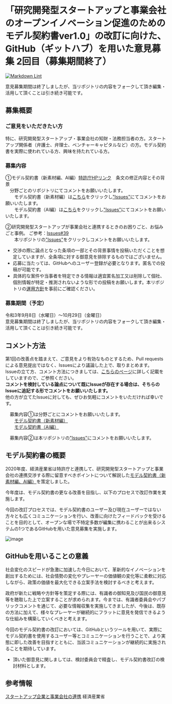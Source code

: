 # 「研究開発型スタートアップと事業会社のオープンイノベーション促進のためのモデル契約書ver1.0」の改訂に向けた、GitHub（ギットハブ）を用いた意見募集 2回目（募集期間終了）

[![Markdown Lint](https://github.com/meti-oi-startups/METI-JPO-Model-Contract/actions/workflows/markdownlint.yml/badge.svg)](https://github.com/meti-oi-startups/METI-JPO-Model-Contract/actions/workflows/markdownlint.yml)

意見募集期間は終了しましたが、当リポジトリの内容をフォークして頂き編集・活用して頂くことは引き続き可能です。

## 募集概要

### ご意見をいただきたい方

特に、研究開発型スタートアップ・事業会社の知財・法務担当者の方。スタートアップ関係者（弁護士、弁理士、ベンチャーキャピタルなど）の方。モデル契約書を実際に使われている方、興味を持たれている方。

### 募集内容

①モデル契約書（新素材編、AI編）[特許庁HPリンク](https://www.jpo.go.jp/support/general/open-innovation-portal/index.html)　条文の修正内容とその背景  
 　分野ごとのリポジトリにてコメントをお願いいたします。  
 　　モデル契約書（新素材編）は[こちら](https://github.com/meti-oi-startups/METI-JPO-Model-Contract_new-material)をクリックし["Issues"](https://github.com/meti-oi-startups/METI-JPO-Model-Contract_new-material/issues)にてコメントをお願いいたします。  
 　　モデル契約書（AI編）は[こちら](https://github.com/meti-oi-startups/METI-JPO-Model-Contract_AI)をクリックし["Issues"](https://github.com/meti-oi-startups/METI-JPO-Model-Contract_AI/issues)にてコメントをお願いいたします。  
  
②研究開発型スタートアップが事業会社と連携するときのお困りごと、お悩みごと事例。 ご参考：[Issues#39](https://github.com/meti-oi-startups/METI-JPO-Model-Contract/issues/39)  
　　本リポジトリの["Issues"](https://github.com/meti-oi-startups/METI-JPO-Model-Contract/issues)をクリックしコメントをお願いいたします。

* 交渉の際に論点となった条項の一部とその背景事情を投稿いただくことを想定していますが、全条項に対する御意見を排除するものではございません。
* 応募に当たっては、GitHubへのユーザー登録が必要となります。匿名での投稿が可能です。
* 具体的な案件や当事者を特定できる情報は適宜匿名加工又は削除して個社、個別情報が特定・推測されないような形での投稿をお願いします。本リポジトリの[運用方針](OPERATION_POLICY.md)を事前にご確認ください｡

### 募集期間（予定）

令和3年9月8日（水曜日）～10月29日（金曜日）  
意見募集期間は終了しましたが、当リポジトリの内容をフォークして頂き編集・活用して頂くことは引き続き可能です。  

## コメント方法

第1回の改善点を踏まえて、ご意見をより有効なものとするため、Pull requestsによる意見提出ではなく、Issuesにより議論した上で、取りまとめます。  
Issueの立て方、コメント方法につきましては、[こちらのページ](MANUAL_ISSUE.md)に詳しく記載をしていますので、ご参照ください。  
**コメントを検討している論点について既にIssueが存在する場合は、そちらのIssueに追記する形でコメントをお願いいたします。**  
他の方が立てたIssueに対しても、ぜひお気軽にコメントをいただければ幸いです。  

 　募集内容①は分野ごとにコメントをお願いいたします。  
 　　[モデル契約書（新素材編）](https://github.com/meti-oi-startups/METI-JPO-Model-Contract_new-material)  
 　　[モデル契約書（AI編）](https://github.com/meti-oi-startups/METI-JPO-Model-Contract_AI)  

 　募集内容②は本リポジトリの["Issues"](https://github.com/meti-oi-startups/METI-JPO-Model-Contract_new-material/issues)にコメントをお願いいたします。  

## モデル契約書の概要

2020年度、経済産業省は特許庁と連携して、研究開発型スタートアップと事業会社の連携交渉する際に留意すべきポイントについて解説した[モデル契約書（新素材編、AI編）](https://www.jpo.go.jp/support/general/open-innovation-portal/index.html)を策定しました。

今年度は、モデル契約書の更なる改善を目指し、以下のプロセスで改訂作業を実施します。

今回の改訂プロセスでは、モデル契約書のユーザー及び現在ユーザーではない方々とも広くコミュニケーションを行い、改善に向けたフィードバックを受けることを目的として、オープンな場で不特定多数が編集に携わることが出来るシステムの1つであるGitHubを用いた意見募集を実施します。

![image](https://user-images.githubusercontent.com/84115514/130647698-770bd116-45f1-4c1d-85af-e9d12a4d0610.png)

## GitHubを用いることの意義

社会変化のスピードが急激に加速した今日において、革新的なイノベーションを創出するためには、社会情勢の変化やプレーヤーの価値観の変化等に柔軟に対応しながら、政策の価値を最大化できる立案手法を検討するべきと考えます。

政府が新たに戦略や方針等を策定する際には、有識者の御知見及び国民の御意見等を聴取した上で立案することが求められます。今までは、有識者委員会やパブリックコメントを通じて、必要な情報収集を実施してきましたが、今後は、既存の方法に加えて、様々なプレーヤーが継続的にフラットに意見を発信できるような仕組みを構築していくべきと考えます。

今回のモデル契約書の改訂においては、GitHubというツールを用いて、実際にモデル契約書を使用するユーザー等とコミュニケーションを行うことで、より実態に即した改善を目指すとともに、当該コミュニケーションが継続的に実施されることを期待しています。

* 頂いた御意見に関しましては、検討委員会で精査し、モデル契約書改訂の検討材料とします。

## 参考情報

[スタートアップ企業と事業会社の連携](https://www.meti.go.jp/policy/tech_promotion/business_partnership_contracts.html) 経済産業省
